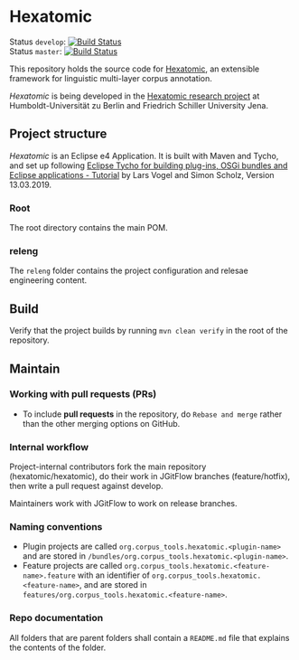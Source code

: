 # Hexatomic

Status `develop`: [![Build Status](https://travis-ci.org/hexatomic/hexatomic.svg?branch=develop)](https://travis-ci.org/hexatomic/hexatomic)  
Status `master`: [![Build Status](https://travis-ci.org/hexatomic/hexatomic.svg?branch=master)](https://travis-ci.org/hexatomic/hexatomic)

This repository holds the source code for [Hexatomic](https://hexatomic.github.io/hexatomic), 
an extensible framework for linguistic multi-layer corpus annotation.

*Hexatomic* is being developed in the [Hexatomic research project](https://hexatomic.github.io)
at Humboldt-Universität zu Berlin and Friedrich Schiller University Jena.

## Project structure

*Hexatomic* is an Eclipse e4 Application. It is built with Maven and Tycho, and set
up following [Eclipse Tycho for building plug-ins, OSGi bundles and Eclipse applications - Tutorial](http://web.archive.org/web/20190801113418/https://www.vogella.com/tutorials/EclipseTycho/article.html) by 
Lars Vogel and Simon Scholz, Version 13.03.2019.

### Root

The root directory contains the main POM.

### releng

The `releng` folder contains the project configuration and
relesae engineering content.

## Build

Verify that the project builds by running `mvn clean verify` in the root of the repository.

## Maintain

### Working with pull requests (PRs)

- To include **pull requests** in the repository, do `Rebase and merge` rather than the other merging options on GitHub.

### Internal workflow

Project-internal contributors fork the main repository (hexatomic/hexatomic), do their work in JGitFlow
branches (feature/hotfix), then write a pull request against develop.

Maintainers work with JGitFlow to work on release branches.

### Naming conventions

- Plugin projects are called `org.corpus_tools.hexatomic.<plugin-name>` and are stored in `/bundles/org.corpus_tools.hexatomic.<plugin-name>`.
- Feature projects are called `org.corpus_tools.hexatomic.<feature-name>.feature` with an identifier of `org.corpus_tools.hexatomic.<feature-name>`, and 
are stored in `features/org.corpus_tools.hexatomic.<feature-name>`.

### Repo documentation

All folders that are parent folders shall contain a `README.md` file that explains the contents of the folder.